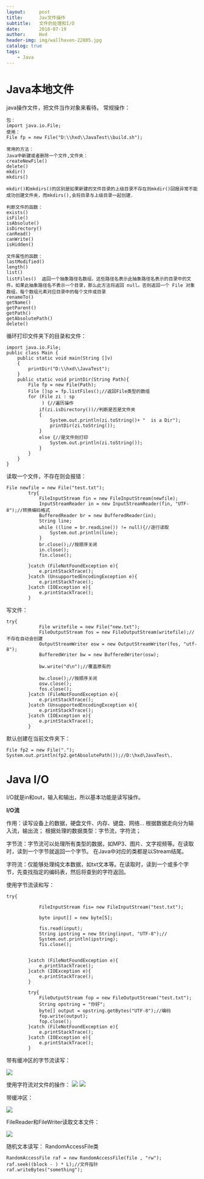 ```yaml
---
layout:     post
title:      Jav文件操作
subtitle:   文件的处理和I/O
date:       2018-07-19
author:     Hxd
header-img: img/wallhaven-22805.jpg
catalog: true
tags:
    - Java
---
```

# Java本地文件
java操作文件，把文件当作对象来看待。
常规操作：
```
包：
import java.io.File;
使用：
File fp = new File("D:\\hxd\\JavaTest\\build.sh");

常用的方法：
Java中新建或者删除一个文件,文件夹：
createNewFile()
delete()
mkdir()
mkdirs()

mkdir()和mkdirs()的区别是如果新建的文件目录的上级目录不存在则mkdir()回报异常不能成功创建文件夹，而mkdirs(),会将目录与上级目录一起创建.

判断文件的函数：
exists()
isFile()
isAbsolute()
isDirectory()
canRead()
canWrite()
isHidden()

文件属性的函数：
lastModified()
length()
list()
listFiles()  返回一个抽象路径名数组，这些路径名表示此抽象路径名表示的目录中的文件。如果此抽象路径名不表示一个目录，那么此方法将返回 null。否则返回一个 File 对象数组，每个数组元素对应目录中的每个文件或目录
renameTo()
getName()
getParent()
getPath()
getAbsolutePath()
delete()
```
循环打印文件夹下的目录和文件：
```
import java.io.File;
public class Main {
    public static void main(String []v)
    {
        printDir("D:\\hxd\\JavaTest");
    }
    public static void printDir(String Path){
        File fp = new File(Path);
        File []sp = fp.listFiles();//返回File类型的数组
        for (File zi : sp
             ) {//遍历操作
            if(zi.isDirectory())//判断是否是文件夹
            {
                System.out.println(zi.toString()+ "  is a Dir");
                printDir(zi.toString());
            }
            else {//是文件则打印
                System.out.println(zi.toString());
            }
        }
    }
}

```

读取一个文件，不存在则会报错：

```
File newfile = new File("test.txt");
        try{
            FileInputStream fin = new FileInputStream(newfile);
            InputStreamReader in = new InputStreamReader(fin, "UTF-8");//转换编码格式
            BufferedReader br = new BufferedReader(in);
            String line;
            while ((line = br.readLine()) != null){//逐行读取
                System.out.println(line);
            }
            br.close();//按顺序关闭
            in.close();
            fin.close();

        }catch (FileNotFoundException e){
            e.printStackTrace();
        }catch (UnsupportedEncodingException e){
            e.printStackTrace();
        }catch (IOException e){
            e.printStackTrace();
        }
```
写文件：

```
try{
            File writefile = new File("new.txt");
            FileOutputStream fos = new FileOutputStream(writefile);//不存在自动会创建
            OutputStreamWriter osw = new OutputStreamWriter(fos, "utf-8");
            BufferedWriter bw = new BufferedWriter(osw);

            bw.write("d\n");//覆盖原有的
            
            bw.close();//按顺序关闭
            osw.close();
            fos.close();
        }catch (FileNotFoundException e){
            e.printStackTrace();
        }catch (UnsupportedEncodingException e){
            e.printStackTrace();
        }catch (IOException e){
            e.printStackTrace();
        }
```
默认创建在当前文件夹下：
```
File fp2 = new File(".");
System.out.println(fp2.getAbsolutePath());//D:\hxd\JavaTest\.
```

# Java I/O
I/O就是in和out，输入和输出，所以基本功能是读写操作。

**I/O流**

作用：读写设备上的数据，硬盘文件、内存、键盘、网络...
根据数据走向分为输入流，输出流；
根据处理的数据类型：字节流，字符流；

字节流：字节流可以处理所有类型的数据，如MP3、图片、文字视频等。在读取时，读到一个字节就返回一个字节。
在Java中对应的类都是以Stream结尾。

字符流：仅能够处理纯文本数据，如txt文本等。在读取时，读到一个或多个字节，先查找指定的编码表，然后将查到的字符返回。
 
使用字节流读和写：

```
try{

            FileInputStream fis= new FileInputStream("test.txt");

            byte input[] = new byte[5];
            
            fis.read(input);
            String ipstring = new String(input, "UTF-8");//
            System.out.println(ipstring);
            fis.close();


        }catch (FileNotFoundException e){
            e.printStackTrace();
        }catch (IOException e){
            e.printStackTrace();
        }

        try{
            FileOutputStream fop = new FileOutputStream("test.txt");
            String opstring = "你好";
            byte[] output = opstring.getBytes("UTF-8");//编码
            fop.write(output);
            fop.close();
        }catch (FileNotFoundException e){
            e.printStackTrace();
        }catch (IOException e){
            e.printStackTrace();
        }

```
带有缓冲区的字节流读写：

![](http://pbqgh436d.bkt.clouddn.com/18-7-19/35788879.jpg)

使用字符流对文件的操作：
![](http://pbqgh436d.bkt.clouddn.com/18-7-19/74272400.jpg)
![](http://pbqgh436d.bkt.clouddn.com/18-7-19/94417427.jpg)

带缓冲区：

![](http://pbqgh436d.bkt.clouddn.com/18-7-19/16351238.jpg)

FileReader和FileWriter读取文本文件：

![](http://pbqgh436d.bkt.clouddn.com/18-7-19/29384846.jpg)

随机文本读写：
RandomAccessFile类
```
RandomAccessFile raf = new RandomAccessFile(file , "rw");
raf.seek((block - ) * L);//文件指针
raf.writeBytes("something");
```



